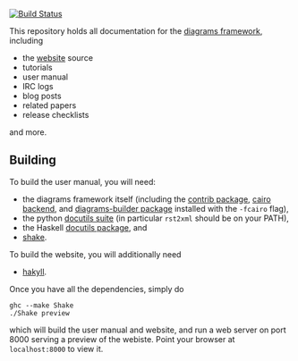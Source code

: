 [![Build Status](https://secure.travis-ci.org/diagrams/diagrams-doc.png)](http://travis-ci.org/diagrams/diagrams-doc)

This repository holds all documentation for the
[diagrams framework](http://projects.haskell.org/diagrams), including

* the [website](http://projects.haskell.org) source
* tutorials
* user manual
* IRC logs
* blog posts
* related papers
* release checklists

and more.

## Building

To build the user manual, you will need:

* the diagrams framework itself (including the
[contrib package](http://github.com/diagrams/diagrams-contrib),
[cairo backend](http://github.com/diagrams/diagrams-cairo), and
[diagrams-builder package](http://github.com/diagrams/diagrams-builder)
installed with the `-fcairo` flag),
* the python [docutils suite](http://docutils.sourceforge.net/) (in
  particular `rst2xml` should be on your PATH),
* the Haskell [docutils package](http://github.com/diagrams/docutils), and
* [shake](http://hackage.haskell.org/package/shake).

To build the website, you will additionally need

* [hakyll](http://hackage.haskell.org/package/hakyll).

Once you have all the dependencies, simply do

    ghc --make Shake
    ./Shake preview
    
which will build the user manual and website, and run a web server on
port 8000 serving a preview of the webiste.  Point your browser at
`localhost:8000` to view it.
